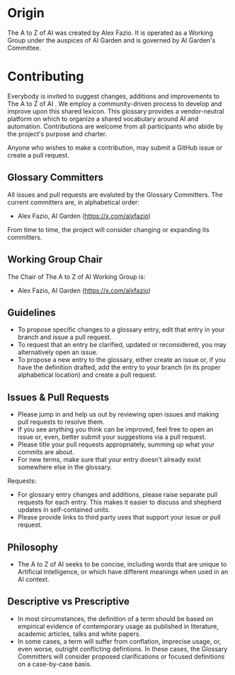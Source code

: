 # Origin

The A to Z of AI was created by Alex Fazio. It is operated as a Working Group under the auspices of AI Garden and is governed by AI Garden's Committee.

# Contributing

Everybody is invited to suggest changes, additions and improvements to The A to Z of AI . We employ a community-driven process to develop and improve upon this shared lexicon. This glossary provides a vendor-neutral platform on which to organize a shared vocabulary around AI and automation. Contributions are welcome from all participants who abide by the project's purpose and charter.

Anyone who wishes to make a contribution, may submit a GitHub issue or create a pull request.

## Glossary Committers

All issues and pull requests are evaluted by the Glossary Committers. The current committers are, in alphabetical order:

* Alex Fazio, AI Garden (https://x.com/alxfazio)

From time to time, the project will consider changing or expanding its committers.

## Working Group Chair

The Chair of The A to Z of AI Working Group is:

* Alex Fazio, AI Garden (https://x.com/alxfazio)

## Guidelines

- To propose specific changes to a glossary entry, edit that entry in your branch and issue a pull request.
- To request that an entry be clarified, updated or reconsidered, you may alternatively open an issue.
- To propose a new entry to the glossary, either create an issue or, if you have the definition drafted, add the entry to your branch (in its proper alphabetical location) and create a pull request.

## Issues & Pull Requests

- Please jump in and help us out by reviewing open issues and making pull requests to resolve them.
- If you see anything you think can be improved, feel free to open an issue or, even, better submit your suggestions via a pull request.
- Please title your pull requests appropriately, summing up what your commits are about.
- For new terms, make sure that your entry doesn't already exist somewhere else in the glossary.

Requests:

- For glossary entry changes and additions, please raise separate pull requests for each entry. This makes it easier to discuss and shepherd updates in self-contained units.
- Please provide links to third party uses that support your issue or pull request.

## Philosophy

- The A to Z of AI seeks to be concise, including words that are unique to Artificial Intelligence, or which have different meanings when used in an AI context.

## Descriptive vs Prescriptive

- In most circumstances, the definition of a term should be based on empirical evidence of contemporary usage as published in literature, academic articles, talks and white papers.
- In some cases, a term will suffer from conflation, imprecise usage, or, even worse, outright conflicting defintions. In these cases, the Glossary Committers will consider proposed clarifications or focused definitions on a case-by-case basis.
